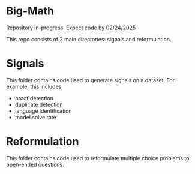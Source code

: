 # Big-Math

Repository in-progress. Expect code by 02/24/2025

This repo consists of 2 main directories: signals and reformulation.

# Signals
This folder contains code used to generate signals on a dataset. For example, this includes:
- proof detection
- duplicate detection
- language identification
- model solve rate

# Reformulation
This folder contains code used to reformulate multiple choice problems to open-ended questions.